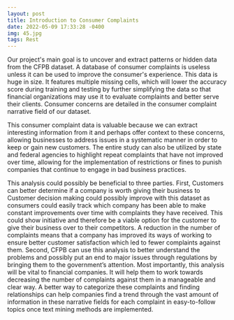 ```yaml
---
layout: post
title: Introduction to Consumer Complaints
date: 2022-05-09 17:33:28 -0400
img: 45.jpg
tags: Rest
---
```

Our project's main goal is to uncover and extract patterns or hidden data from the CFPB dataset. A database of consumer complaints is useless unless it can be used to improve the consumer's experience. This data is huge in size. It features multiple missing cells, which will lower the accuracy score during training and testing by further simplifying the data so that financial organizations may use it to evaluate complaints and better serve their clients. Consumer concerns are detailed in the consumer complaint narrative field of our dataset.

This consumer complaint data is valuable because we can extract interesting information from it and perhaps offer context to these concerns, allowing businesses to address issues in a systematic manner in order to keep or gain new customers. The entire study can also be utilized by state and federal agencies to highlight repeat complaints that have not improved over time, allowing for the implementation of restrictions or fines to punish companies that continue to engage in bad business practices.


This analysis could possibly be beneficial to three parties. First, Customers can better determine if a company is worth giving their business to Customer decision making could possibly improve with this dataset as consumers could easily track which company has been able to make constant improvements over time with complaints they have received. This could show initiative and therefore be a viable option for the customer to give their business over to their competitors. A reduction in the number of complaints means that a company has improved its ways of working to ensure better customer satisfaction which led to fewer complaints against them.
Second, CFPB can use this analysis to better understand the problems and possibly put an end to major issues through regulations by bringing them to the government’s attention.
Most importantly, this analysis will be vital to financial companies. It will help them to work towards decreasing the number of complaints against them in a manageable and clear way. A better way to categorize these complaints and finding relationships can help companies find a trend through the vast amount of information in these narrative fields for each complaint in easy-to-follow topics once text mining methods are implemented.